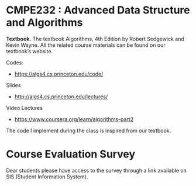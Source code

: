 # CMPE232 : Advanced Data Structure and Algorithms

__Textbook__.  The textbook Algorithms, 4th Edition by Robert Sedgewick and Kevin Wayne.
All the related course materials can be found on our textbook’s website. 

Codes:

  * https://algs4.cs.princeton.edu/code/

Slides

  * http://algs4.cs.princeton.edu/lectures/

Video Lectures

  * https://www.coursera.org/learn/algorithms-part2

The code I implement during the class is inspired from our textbook.


# Course Evaluation Survey 
Dear students please have access to the survey through a link available on SIS (Student Information System). 

